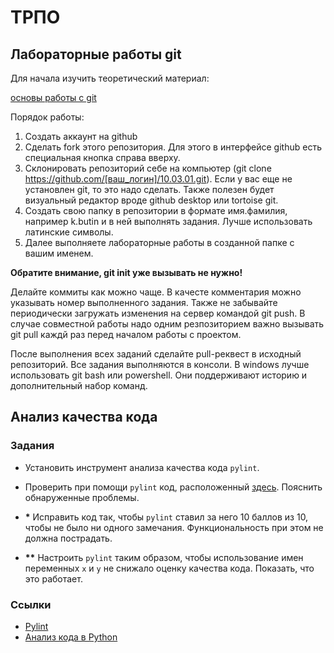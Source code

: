# ТРПО

## Лабораторные работы git

Для начала изучить теоретический материал:

[основы работы с git](https://proglib.io/p/git-for-half-an-hour)

Порядок работы:

1. Создать аккаунт на github
2. Сделать fork этого репозитория. Для этого в интерфейсе github есть специальная кнопка справа вверху.
3. Склонировать репозиторий себе на компьютер (git clone https://github.com/[ваш_логин]/10.03.01.git). Если у вас еще не установлен git, то это надо сделать. Также полезен будет визуальный редактор вроде github desktop или tortoise git.
5. Создать свою папку в репозитории в формате имя.фамилия, например k.butin и в ней выполнять задания. Лучше использовать латинские символы.
6. Далее выполняете лабораторные работы в созданной папке с вашим именем.
   
**Обратите внимание, git init уже вызывать не нужно!**

Делайте коммиты как можно чаще. В качесте комментария можно указывать номер выполненного задания. Также не забывайте периодически загружать изменения на сервер командой git push. В случае совместной работы надо одним резпозиторием важно вызывать git pull каждй раз перед началом работы с проектом.

После выполнения всех заданий сделайте pull-реквест в исходный репозиторий.
Все задания выполняются в консоли. В windows лучше использовать git bash или powershell. Они поддерживают историю и дополнительный набор команд.

## Анализ качества кода

### Задания

* Установить инструмент анализа качества кода `pylint`.

* Проверить при помощи `pylint` код, расположенный
  [здесь](./dirty.py). Пояснить обнаруженные проблемы.

* **\*** Исправить код так, чтобы `pylint` ставил за него 10 баллов из
  10, чтобы не было ни одного замечания. Функциональность при этом не
  должна пострадать.

* **\*\*** Настроить `pylint` таким образом, чтобы использование имен
  переменных `x` и `y` не снижало оценку качества кода. Показать, что
  это работает.

### Ссылки

* [Pylint](https://www.pylint.org/)
* [Анализ кода в Python](https://python-scripts.com/code-analysis)

